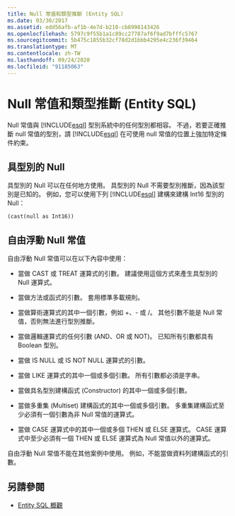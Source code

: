 ```yaml
---
title: Null 常值和類型推斷 (Entity SQL)
ms.date: 03/30/2017
ms.assetid: edd56afb-af1b-4e7d-b210-cb8998143426
ms.openlocfilehash: 5797c9f55b1a1c89cc27787af6f9ad7bfffc5767
ms.sourcegitcommit: 5b475c1855b32cf78d2d1bbb4295e4c236f39464
ms.translationtype: MT
ms.contentlocale: zh-TW
ms.lasthandoff: 09/24/2020
ms.locfileid: "91185063"
---
```

# <a name="null-literals-and-type-inference-entity-sql"></a>Null 常值和類型推斷 (Entity SQL)

Null 常值與 [!INCLUDE[esql](../../../../../../includes/esql-md.md)] 型別系統中的任何型別都相容。 不過，若要正確推斷 null 常值的型別，請 [!INCLUDE[esql](../../../../../../includes/esql-md.md)] 在可使用 null 常值的位置上強加特定條件約束。  
  
## <a name="typed-nulls"></a>具型別的 Null  

 具型別的 Null 可以在任何地方使用。 具型別的 Null 不需要型別推斷，因為該型別是已知的。 例如，您可以使用下列 [!INCLUDE[esql](../../../../../../includes/esql-md.md)] 建構來建構 Int16 型別的 Null：  
  
 `(cast(null as Int16))`  
  
## <a name="free-floating-null-literals"></a>自由浮動 Null 常值  

 自由浮動 Null 常值可以在以下內容中使用：  
  
- 當做 CAST 或 TREAT 運算式的引數。 建議使用這個方式來產生具型別的 Null 運算式。  
  
- 當做方法或函式的引數。 套用標準多載規則。  
  
- 當做算術運算式的其中一個引數，例如 +、- 或 /。 其他引數不能是 Null 常值，否則無法進行型別推斷。  
  
- 當做邏輯運算式的任何引數 (AND、OR 或 NOT)。 已知所有引數都具有 Boolean 型別。  
  
- 當做 IS NULL 或 IS NOT NULL 運算式的引數。  
  
- 當做 LIKE 運算式的其中一個或多個引數。 所有引數都必須是字串。  
  
- 當做具名型別建構函式 (Constructor) 的其中一個或多個引數。  
  
- 當做多重集 (Multiset) 建構函式的其中一個或多個引數。 多重集建構函式至少必須有一個引數為非 Null 常值的運算式。  
  
- 當做 CASE 運算式中的其中一個或多個 THEN 或 ELSE 運算式。 CASE 運算式中至少必須有一個 THEN 或 ELSE 運算式為 Null 常值以外的運算式。  
  
 自由浮動 Null 常值不能在其他案例中使用。 例如，不能當做資料列建構函式的引數。  
  
## <a name="see-also"></a>另請參閱

- [Entity SQL 概觀](entity-sql-overview.md)
